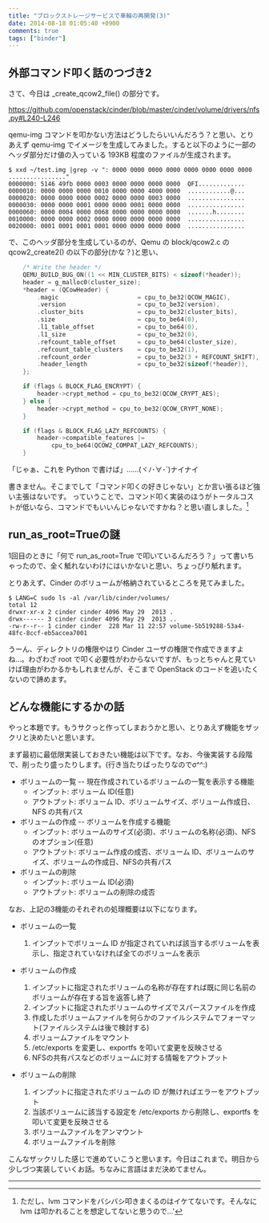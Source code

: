 ```yaml
---
title: "ブロックストレージサービスで車輪の再開発(3)"
date: 2014-08-18 01:05:40 +0900
comments: true
tags: ["binder"]
---
```


外部コマンド叩く話のつづき2
---------------------------

さて、今日は _create_qcow2_file() の部分です。

<!-- more -->

https://github.com/openstack/cinder/blob/master/cinder/volume/drivers/nfs.py#L240-L246

qemu-img コマンドを叩かない方法はどうしたらいいんだろう？と思い、とりあえず qemu-img でイメージを生成してみました。すると以下のように一部のヘッダ部分だけ値の入っている 193KB 程度のファイルが生成されます。

    $ xxd ~/test.img |grep -v ": 0000 0000 0000 0000 0000 0000 0000 0000  ................"
    0000000: 5146 49fb 0000 0003 0000 0000 0000 0000  QFI.............
    0000010: 0000 0000 0000 0010 0000 0000 4000 0000  ............@...
    0000020: 0000 0000 0000 0002 0000 0000 0003 0000  ................
    0000030: 0000 0000 0001 0000 0000 0001 0000 0000  ................
    0000060: 0000 0004 0000 0068 0000 0000 0000 0000  .......h........
    0010000: 0000 0000 0002 0000 0000 0000 0000 0000  ................
    0020000: 0001 0001 0001 0001 0000 0000 0000 0000  ................

で、このヘッダ部分を生成しているのが、Qemu の block/qcow2.c の qcow2_create2() の以下の部分(かな？)と思い、

``` c
    /* Write the header */
    QEMU_BUILD_BUG_ON((1 << MIN_CLUSTER_BITS) < sizeof(*header));
    header = g_malloc0(cluster_size);
    *header = (QCowHeader) {
        .magic                      = cpu_to_be32(QCOW_MAGIC),
        .version                    = cpu_to_be32(version),
        .cluster_bits               = cpu_to_be32(cluster_bits),
        .size                       = cpu_to_be64(0),
        .l1_table_offset            = cpu_to_be64(0),
        .l1_size                    = cpu_to_be32(0),
        .refcount_table_offset      = cpu_to_be64(cluster_size),
        .refcount_table_clusters    = cpu_to_be32(1),
        .refcount_order             = cpu_to_be32(3 + REFCOUNT_SHIFT),
        .header_length              = cpu_to_be32(sizeof(*header)),
    };

    if (flags & BLOCK_FLAG_ENCRYPT) {
        header->crypt_method = cpu_to_be32(QCOW_CRYPT_AES);
    } else {
        header->crypt_method = cpu_to_be32(QCOW_CRYPT_NONE);
    }

    if (flags & BLOCK_FLAG_LAZY_REFCOUNTS) {
        header->compatible_features |=
            cpu_to_be64(QCOW2_COMPAT_LAZY_REFCOUNTS);
    }

```

「じゃぁ、これを Python で書けば」……(ヾﾉ･∀･`)ナイナイ

書きません。そこまでして「コマンド叩くの好きじゃない」とか言い張るほど強い主張はないです。
っていうことで、コマンド叩く実装のほうがトータルコストが低いなら、コマンドでもいいんじゃないですかね？と思い直しました。[^1]

run_as_root=Trueの謎
--------------------

1回目のときに「何で run_as_root=True で叩いているんだろう？」って書いちゃったので、全く觝れないわけにはいかないと思い、ちょっぴり觝れます。

とりあえず、Cinder のボリュームが格納されているところを見てみました。

    $ LANG=C sudo ls -al /var/lib/cinder/volumes/
    total 12
    drwxr-xr-x 2 cinder cinder 4096 May 29  2013 .
    drwx------ 3 cinder cinder 4096 May 29  2013 ..
    -rw-r--r-- 1 cinder cinder  228 Mar 11 22:57 volume-5b519288-53a4-48fc-8ccf-eb5accea7001

うーん、ディレクトリの権限やはり Cinder ユーザの権限で作成できますよね…。わざわざ root で叩く必要性がわからないですが、もっとちゃんと見ていけば理由がわかるかもしれませんが、そこまで OpenStack のコードを追いたくないので諦めます。

どんな機能にするかの話
----------------------

やっと本題です。もうサクっと作ってしまおうかと思い、とりあえず機能をザックリと決めたいと思います。

まず最初に最低限実装しておきたい機能は以下です。なお、今後実装する段階で、削ったり盛ったりします。(行き当たりばったりなのでσ^^:)

* ボリュームの一覧  -- 現在作成されているボリュームの一覧を表示する機能
  * インプット: ボリューム ID(任意)
  * アウトプット: ボリューム ID、ボリュームサイズ、ボリューム作成日、NFS の共有パス
* ボリュームの作成 -- ボリュームを作成する機能
  * インプット: ボリュームのサイズ(必須)、ボリュームの名称(必須)、NFS のオプション(任意)
  * アウトプット: ボリューム作成の成否、ボリューム ID、ボリュームのサイズ、ボリュームの作成日、NFSの共有パス
* ボリュームの削除
  * インプット: ボリューム ID(必須)
  * アウトプット: ボリュームの削除の成否

なお、上記の3機能のそれぞれの処理概要は以下になります。

* ボリュームの一覧
  1. インプットでボリューム ID が指定されていれば該当するボリュームを表示し、指定されていなければ全てのボリュームを表示

* ボリュームの作成
  1. インプットに指定されたボリュームの名称が存在すれば既に同じ名前のボリュームが存在する旨を返答し終了
  2. インプットに指定されたボリュームのサイズでスパースファイルを作成
  3. 作成したボリュームファイルを何らかのファイルシステムでフォーマット(ファイルシステムは後で検討する)
  4. ボリュームファイルをマウント
  5. /etc/exports を変更し、exportfs を叩いて変更を反映させる
  6. NFSの共有パスなどのボリュームに対する情報をアウトプット

* ボリュームの削除
  1. インプットに指定されたボリュームの ID が無ければエラーをアウトプット
  2. 当該ボリュームに該当する設定を /etc/exports から削除し、exportfs を叩いて変更を反映させる
  3. ボリュームファイルをアンマウント
  4. ボリュームファイルを削除

こんなザックリした感じで進めていこうと思います。今日はこれまで。明日から少しづつ実装していくお話。ちなみに言語はまだ決めてません。

----

[^1]: ただし、lvm コマンドをバシバシ叩きまくるのはイケてないです。そんなに lvm は叩かれることを想定してないと思うので…'

